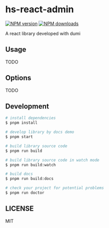 # hs-react-admin

[![NPM version](https://img.shields.io/npm/v/hs-react-admin.svg?style=flat)](https://npmjs.org/package/hs-react-admin) [![NPM downloads](http://img.shields.io/npm/dm/hs-react-admin.svg?style=flat)](https://npmjs.org/package/hs-react-admin)

A react library developed with dumi

## Usage

TODO

## Options

TODO

## Development

```bash
# install dependencies
$ pnpm install

# develop library by docs demo
$ pnpm start

# build library source code
$ pnpm run build

# build library source code in watch mode
$ pnpm run build:watch

# build docs
$ pnpm run build:docs

# check your project for potential problems
$ pnpm run doctor
```

## LICENSE

MIT
